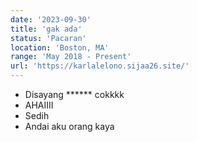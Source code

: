 ```yaml
---
date: '2023-09-30'
title: 'gak ada'
status: 'Pacaran'
location: 'Boston, MA'
range: 'May 2018 - Present'
url: 'https://karlalelono.sijaa26.site/'
---
```


- Disayang ****** cokkkk
- AHAIIII
- Sedih
- Andai aku orang kaya
